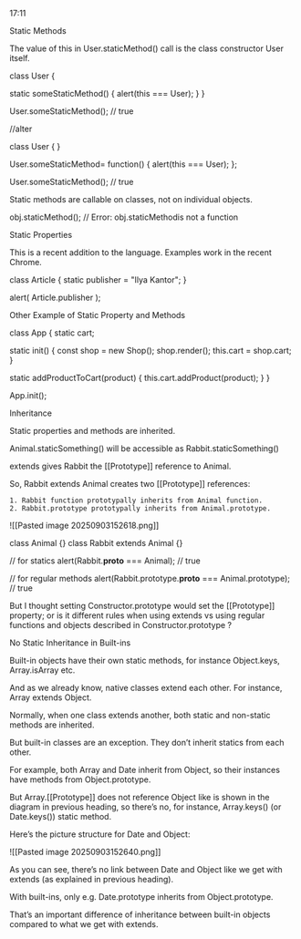 17:11

Static Methods

The value of this in User.staticMethod() call is the class constructor User itself.

class User {

  static someStaticMethod() {
    alert(this === User);
  }
}

User.someStaticMethod(); // true


//alter

class User { }
 
User.someStaticMethod= function() {
  alert(this === User);
};

User.someStaticMethod(); // true


Static methods are callable on classes, not on individual objects.

obj.staticMethod(); // Error: obj.staticMethodis not a function


Static Properties

This is a recent addition to the language. Examples work in the recent Chrome.

class Article {
  static publisher = "Ilya Kantor";
}
 
alert( Article.publisher );


Other Example of Static Property and Methods

class App {
  static cart;

  static init() {
    const shop = new Shop();
    shop.render();
    this.cart = shop.cart;
  }

  static addProductToCart(product) {
    this.cart.addProduct(product);
  }
}

App.init();


Inheritance

Static properties and methods are inherited.

Animal.staticSomething() will be accessible as Rabbit.staticSomething()

extends gives Rabbit the [[Prototype]] reference to Animal.
 
So, Rabbit extends Animal creates two [[Prototype]] references:
 
	1. Rabbit function prototypally inherits from Animal function.
	2. Rabbit.prototype prototypally inherits from Animal.prototype.

![[Pasted image 20250903152618.png]]

class Animal {}
class Rabbit extends Animal {}
 
// for statics
alert(Rabbit.__proto__ === Animal); // true
 
// for regular methods
alert(Rabbit.prototype.__proto__ === Animal.prototype); // true

But I thought setting Constructor.prototype would set the [[Prototype]] property; or is it different rules when using extends vs using regular functions and objects described in Constructor.prototype ?

No Static Inheritance in Built-ins

Built-in objects have their own static methods, for instance Object.keys, Array.isArray etc.
 
And as we already know, native classes extend each other. For instance, Array extends Object.
 
Normally, when one class extends another, both static and non-static methods are inherited.

But built-in classes are an exception. They don’t inherit statics from each other.
 
For example, both Array and Date inherit from Object, so their instances have methods from Object.prototype. 

But Array.[[Prototype]] does not reference Object like is shown in the diagram in previous heading, so there’s no, for instance, Array.keys() (or Date.keys()) static method.
 
Here’s the picture structure for Date and Object:


![[Pasted image 20250903152640.png]]

As you can see, there’s no link between Date and Object like we get with extends (as explained in previous heading).

With built-ins, only e.g. Date.prototype inherits from Object.prototype.

That’s an important difference of inheritance between built-in objects compared to what we get with extends.